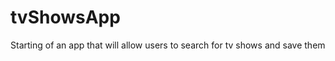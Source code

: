 tvShowsApp
==========

Starting of an app that will allow users to search for tv shows and save them